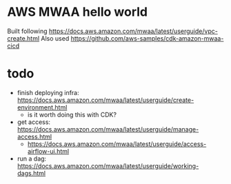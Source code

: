 # AWS MWAA hello world

Built following https://docs.aws.amazon.com/mwaa/latest/userguide/vpc-create.html
Also used https://github.com/aws-samples/cdk-amazon-mwaa-cicd

# todo
- finish deploying infra: https://docs.aws.amazon.com/mwaa/latest/userguide/create-environment.html
    - is it worth doing this with CDK?
- get access: https://docs.aws.amazon.com/mwaa/latest/userguide/manage-access.html
    - https://docs.aws.amazon.com/mwaa/latest/userguide/access-airflow-ui.html
- run a dag: https://docs.aws.amazon.com/mwaa/latest/userguide/working-dags.html
